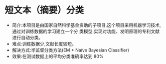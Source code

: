 短文本（摘要）分类
==================

* 简介:本项目是由国家自然科学基金资助的子项目,这个项目采用机器学习技术,通过对训练数据的学习建立一个分 类模型,实现对功能、发明原理的专利文献进行自动分类。
* 难点:训练数据少,文献长度较短。
* 解决方式:半监督分类方法(EM + Naïve Bayesian Classifier)
* 效果:在测试数据上的平均分类准确率达到 80%
